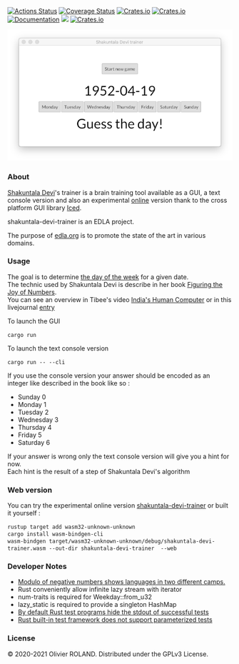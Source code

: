 [![Actions Status](https://github.com/newca12/shakuntala-devi-trainer/workflows/Continuous%20integration/badge.svg)](https://github.com/newca12/shakuntala-devi-trainer/actions)
[![Coverage Status](https://coveralls.io/repos/github/newca12/shakuntala-devi-trainer/badge.svg?branch=main)](https://coveralls.io/github/newca12/shakuntala-devi-trainer?branch=main)
[![Crates.io](https://img.shields.io/crates/v/shakuntala-devi-trainer.svg)](https://crates.io/crates/shakuntala-devi-trainer)
[![Crates.io](https://img.shields.io/crates/d/shakuntala-devi-trainer.svg)](https://crates.io/crates/shakuntala-devi-trainer)
[![Documentation](https://docs.rs/shakuntala-devi-trainer/badge.svg)](https://docs.rs/shakuntala-devi-trainer)
[![](https://tokei.rs/b1/github/newca12/shakuntala-devi-trainer)](https://github.com/newca12/shakuntala-devi-trainer)
[![Crates.io](https://img.shields.io/crates/l/shakuntala-devi-trainer.svg)](https://github.com/newca12/shakuntala-devi-trainer/blob/main/LICENSE)

![Image](./screenshot.png?raw=true)

### About ###
[Shakuntala Devi][1]'s trainer is a brain training tool available as a GUI, a text console version and also an experimental [online][2] version thank to the cross platform GUI library [Iced](https://github.com/hecrj/iced).

shakuntala-devi-trainer is an EDLA project.

The purpose of [edla.org](http://www.edla.org) is to promote the state of the art in various domains.

### Usage ###
The goal is to determine [the day of the week](https://en.wikipedia.org/wiki/Determination_of_the_day_of_the_week) for a given date.  
The technic used by Shakuntala Devi is describe in her book [Figuring the Joy of Numbers](https://www.amazon.com/gp/product/8122200389).  
You can see an overview in Tibee's video [India's Human Computer](https://www.youtube.com/watch?v=4LHzUkfQ8oE&t=534s) or in this livejournal [entry](https://fiat-knox.livejournal.com/1067226.html) 

To launch the GUI 
```
cargo run
``` 

To launch the text console version
```
cargo run -- --cli
```

If you use the console version your answer should be encoded as an integer like described in the book like so :
* Sunday 0
* Monday 1
* Tuesday 2
* Wednesday 3
* Thursday 4
* Friday 5
* Saturday 6

If your answer is wrong only the text console version will give you a hint for now.  
Each hint is the result of a step of Shakuntala Devi's algorithm

### Web version ###
You can try the experimental online version [shakuntala-devi-trainer][2]
or built it yourself :  
```
rustup target add wasm32-unknown-unknown
cargo install wasm-bindgen-cli
wasm-bindgen target/wasm32-unknown-unknown/debug/shakuntala-devi-trainer.wasm --out-dir shakuntala-devi-trainer  --web
```


### Developer Notes ###
* [Modulo of negative numbers shows languages in two different camps.](https://torstencurdt.com/tech/posts/modulo-of-negative-numbers)  
* Rust conveniently allow infinite lazy stream with iterator
* num-traits is required for Weekday::from_u32
* lazy_static is required to provide a singleton HashMap
* [By default Rust test programs hide the stdout of successful tests](https://stackoverflow.com/a/25107081)
* [Rust built-in test framework does not support parameterized tests](https://stackoverflow.com/questions/34662713/how-can-i-create-parameterized-tests-in-rust)

### License ###
© 2020-2021 Olivier ROLAND. Distributed under the GPLv3 License.

[1]: https://en.wikipedia.org/wiki/Shakuntala_Devi
[2]: https://edla.org/shakuntala-devi-trainer
